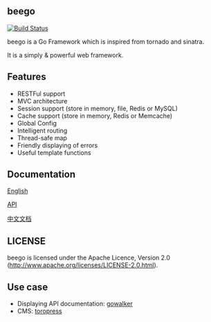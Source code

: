 ## beego

[![Build Status](https://drone.io/github.com/astaxie/beego/status.png)](https://drone.io/github.com/astaxie/beego/latest)

beego is a Go Framework which is inspired from tornado and sinatra.

It is a simply & powerful web framework.


## Features

* RESTFul support
* MVC architecture 
* Session support (store in memory, file, Redis or MySQL)
* Cache support (store in memory, Redis or Memcache)
* Global Config
* Intelligent routing
* Thread-safe map
* Friendly displaying of errors
* Useful template functions


## Documentation

[English](https://github.com/astaxie/beego/tree/master/docs/en)

[API](http://gowalker.org/github.com/astaxie/beego)

[中文文档](https://github.com/astaxie/beego/tree/master/docs/zh)


## LICENSE

beego is licensed under the Apache Licence, Version 2.0
(http://www.apache.org/licenses/LICENSE-2.0.html).


## Use case

- Displaying API documentation: [gowalker](https://github.com/Unknwon/gowalker)
- CMS: [toropress](https://github.com/insionng/toropress)
